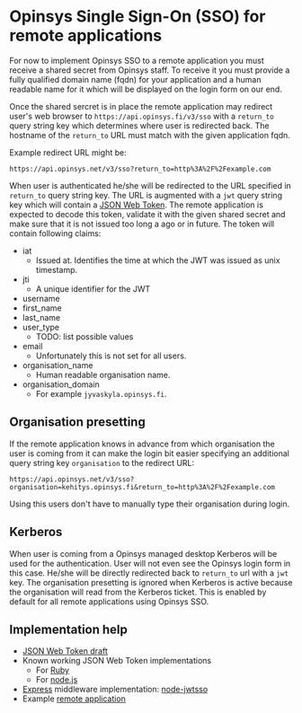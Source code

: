# Opinsys Single Sign-On (SSO) for remote applications

For now to implement Opinsys SSO to a remote application you must receive a
shared secret from Opinsys staff. To receive it you must provide a fully
qualified domain name (fqdn) for your application and a human readable name for
it which will be displayed on the login form on our end.

Once the shared sercret is in place the remote application may redirect
user's web browser to `https://api.opinsys.fi/v3/sso` with a `return_to`
query string key which determines where user is redirected back. The hostname
of the `return_to` URL must match with the given application fqdn.

Example redirect URL might be:

    https://api.opinsys.net/v3/sso?return_to=http%3A%2F%2Fexample.com

When user is authenticated he/she will be redirected to the URL specified in
`return_to` query string key. The URL is augmented with a `jwt` query string
key which will contain a [JSON Web Token][jwt]. The remote application is
expected to decode this token, validate it with the given shared secret and
make sure that it is not issued too long a ago or in future. The token will
contain following claims:

  - iat
    - Issued at. Identifies the time at which the JWT was issued as unix timestamp.
  - jti
    - A unique identifier for the JWT
  - username
  - first_name
  - last_name
  - user_type
    - TODO: list possible values
  - email
    - Unfortunately this is not set for all users.
  - organisation_name
    - Human readable organisation name.
  - organisation_domain
    - For example `jyvaskyla.opinsys.fi`.

## Organisation presetting

If the remote application knows in advance from which organisation the user is
coming from it can make the login bit easier specifying an additional query
string key `organisation` to the redirect URL:

    https://api.opinsys.net/v3/sso?organisation=kehitys.opinsys.fi&return_to=http%3A%2F%2Fexample.com

Using this users don't have to manually type their organisation during login.

## Kerberos

When user is coming from a Opinsys managed desktop Kerberos will be used for
the authentication. User will not even see the Opinsys login form in this case.
He/she will be directly redirected back to `return_to` url with a `jwt` key.
The organisation presetting is ignored when Kerberos is active because the
organisation will read from the Kerberos ticket. This is enabled by default for
all remote applications using Opinsys SSO.

## Implementation help

  - [JSON Web Token draft][jwt]
  - Known working JSON Web Token implementations
    - For [Ruby](https://github.com/progrium/ruby-jwt)
    - For [node.js](https://npmjs.org/package/jwt-simple)
  - [Express][] middleware implementation: [node-jwtsso][]
  - Example [remote application](https://github.com/opinsys/node-jwtsso/blob/master/example/app.js)


[jwt]: http://tools.ietf.org/html/draft-jones-json-web-token
[node-jwtsso]: https://github.com/opinsys/node-jwtsso
[Express]: http://expressjs.com/

